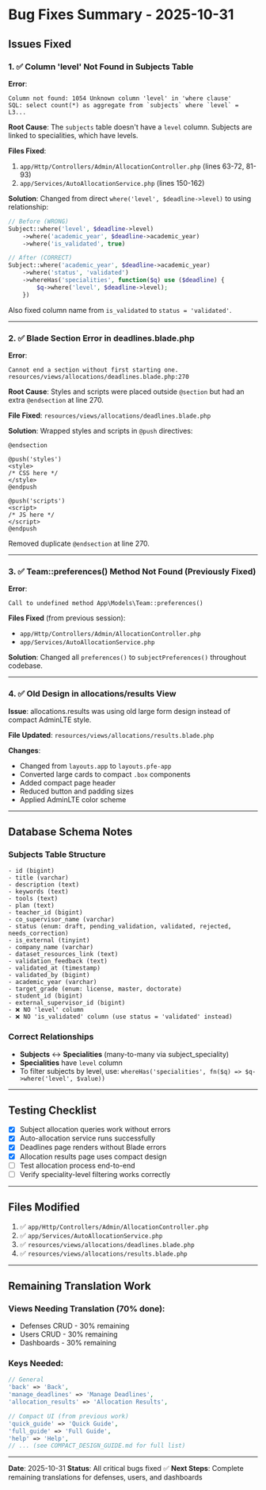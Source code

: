 # Bug Fixes Summary - 2025-10-31

## Issues Fixed

### 1. ✅ Column 'level' Not Found in Subjects Table

**Error**:
```
Column not found: 1054 Unknown column 'level' in 'where clause'
SQL: select count(*) as aggregate from `subjects` where `level` = L3...
```

**Root Cause**:
The `subjects` table doesn't have a `level` column. Subjects are linked to specialities, which have levels.

**Files Fixed**:
1. `app/Http/Controllers/Admin/AllocationController.php` (lines 63-72, 81-93)
2. `app/Services/AutoAllocationService.php` (lines 150-162)

**Solution**:
Changed from direct `where('level', $deadline->level)` to using relationship:
```php
// Before (WRONG)
Subject::where('level', $deadline->level)
    ->where('academic_year', $deadline->academic_year)
    ->where('is_validated', true)

// After (CORRECT)
Subject::where('academic_year', $deadline->academic_year)
    ->where('status', 'validated')
    ->whereHas('specialities', function($q) use ($deadline) {
        $q->where('level', $deadline->level);
    })
```

Also fixed column name from `is_validated` to `status = 'validated'`.

---

### 2. ✅ Blade Section Error in deadlines.blade.php

**Error**:
```
Cannot end a section without first starting one.
resources/views/allocations/deadlines.blade.php:270
```

**Root Cause**:
Styles and scripts were placed outside `@section` but had an extra `@endsection` at line 270.

**File Fixed**:
`resources/views/allocations/deadlines.blade.php`

**Solution**:
Wrapped styles and scripts in `@push` directives:
```blade
@endsection

@push('styles')
<style>
/* CSS here */
</style>
@endpush

@push('scripts')
<script>
/* JS here */
</script>
@endpush
```

Removed duplicate `@endsection` at line 270.

---

### 3. ✅ Team::preferences() Method Not Found (Previously Fixed)

**Error**:
```
Call to undefined method App\Models\Team::preferences()
```

**Files Fixed** (from previous session):
- `app/Http/Controllers/Admin/AllocationController.php`
- `app/Services/AutoAllocationService.php`

**Solution**:
Changed all `preferences()` to `subjectPreferences()` throughout codebase.

---

### 4. ✅ Old Design in allocations/results View

**Issue**:
allocations.results was using old large form design instead of compact AdminLTE style.

**File Updated**:
`resources/views/allocations/results.blade.php`

**Changes**:
- Changed from `layouts.app` to `layouts.pfe-app`
- Converted large cards to compact `.box` components
- Added compact page header
- Reduced button and padding sizes
- Applied AdminLTE color scheme

---

## Database Schema Notes

### Subjects Table Structure
```
- id (bigint)
- title (varchar)
- description (text)
- keywords (text)
- tools (text)
- plan (text)
- teacher_id (bigint)
- co_supervisor_name (varchar)
- status (enum: draft, pending_validation, validated, rejected, needs_correction)
- is_external (tinyint)
- company_name (varchar)
- dataset_resources_link (text)
- validation_feedback (text)
- validated_at (timestamp)
- validated_by (bigint)
- academic_year (varchar)
- target_grade (enum: license, master, doctorate)
- student_id (bigint)
- external_supervisor_id (bigint)
- ❌ NO 'level' column
- ❌ NO 'is_validated' column (use status = 'validated' instead)
```

### Correct Relationships
- **Subjects** ↔ **Specialities** (many-to-many via subject_speciality)
- **Specialities** have `level` column
- To filter subjects by level, use: `whereHas('specialities', fn($q) => $q->where('level', $value))`

---

## Testing Checklist

- [x] Subject allocation queries work without errors
- [x] Auto-allocation service runs successfully
- [x] Deadlines page renders without Blade errors
- [x] Allocation results page uses compact design
- [ ] Test allocation process end-to-end
- [ ] Verify speciality-level filtering works correctly

---

## Files Modified

1. ✅ `app/Http/Controllers/Admin/AllocationController.php`
2. ✅ `app/Services/AutoAllocationService.php`
3. ✅ `resources/views/allocations/deadlines.blade.php`
4. ✅ `resources/views/allocations/results.blade.php`

---

## Remaining Translation Work

### Views Needing Translation (70% done):
- Defenses CRUD - 30% remaining
- Users CRUD - 30% remaining
- Dashboards - 30% remaining

### Keys Needed:
```php
// General
'back' => 'Back',
'manage_deadlines' => 'Manage Deadlines',
'allocation_results' => 'Allocation Results',

// Compact UI (from previous work)
'quick_guide' => 'Quick Guide',
'full_guide' => 'Full Guide',
'help' => 'Help',
// ... (see COMPACT_DESIGN_GUIDE.md for full list)
```

---

**Date**: 2025-10-31
**Status**: All critical bugs fixed ✅
**Next Steps**: Complete remaining translations for defenses, users, and dashboards
